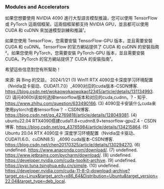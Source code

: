 

### Modules and Accelerators

如果您想要使用 NVIDIA 4090 進行大型語言模型推論，您可以使用 TensorFlow 或 PyTorch 這兩個框架。這兩個框架都支持 NVIDIA GPU，並且都可以使用 CUDA 和 cuDNN 來加速模型訓練和推論¹。

如果您使用 TensorFlow，您需要安裝 TensorFlow-GPU 版本，並且需要安裝 CUDA 和 cuDNN。TensorFlow 的官方網站提供了 CUDA 和 cuDNN 的安裝指南²。如果您使用 PyTorch，您需要安裝 PyTorch-GPU 版本，並且需要安裝 CUDA。PyTorch 的官方網站提供了 CUDA 的安裝指南¹。

希望這些信息對您有所幫助！

來源: 與 Bing 的交談， 2024/1/21
(1) Win11 RTX 4090显卡深度学习环境配置（Nvidia显卡驱动、CUDA11.7.0）_4090对应的cuda版本-CSDN博客. https://blog.csdn.net/wokaowokaowokao12345/article/details/131134993.
(2) 请问4060ti该如何选择tensorflow版本和对应的cuda,cudnn。? - 知乎. https://www.zhihu.com/question/633490166.
(3) 4090显卡安装什么cuda来使用pytorch或者tensorflow？ - CSDN博客. https://blog.csdn.net/qq_42769818/article/details/128049381.
(4) ubuntu22.04 RTX4090搭建cuda11.8+cudnn8.9+tensorflow-gpu2.4 - CSDN博客. https://blog.csdn.net/qq_43765984/article/details/134215864.
(5) Ubuntu 20.04 RTX 4090显卡 深度学习环境配置（Nvidia显卡驱动、CUDA11.6.0、cuDNN8.5）_4090 cuda版本-CSDN博客. https://blog.csdn.net/chen20170325/article/details/130294270.
(6) undefined. https://www.anaconda.com/download/.
(7) undefined. https://www.jetbrains.com/pycharm/download/.
(8) undefined. https://developer.nvidia.com/cuda-toolkit-archive.
(9) undefined. https://pypi.tuna.tsinghua.edu.cn/simple.
(10) undefined. https://developer.nvidia.com/cuda-11-8-0-download-archive?target_os=Linux&target_arch=x86_64&Distribution=Ubuntu&target_version=22.04&target_type=deb_local.
